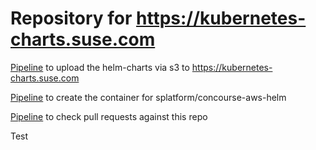 # Repository for https://kubernetes-charts.suse.com

[Pipeline](https://github.com/SUSE/cloudfoundry/tree/master/ci/pipelines/helm-charts-sync) to upload the helm-charts via s3 to https://kubernetes-charts.suse.com

[Pipeline](https://github.com/SUSE/cloudfoundry/tree/master/ci/pipelines/helm-charts-sync) to create the container for splatform/concourse-aws-helm

[Pipeline](https://github.com/SUSE/cloudfoundry/tree/master/ci/pipelines/helm-charts-check) to check pull requests against this repo

Test
